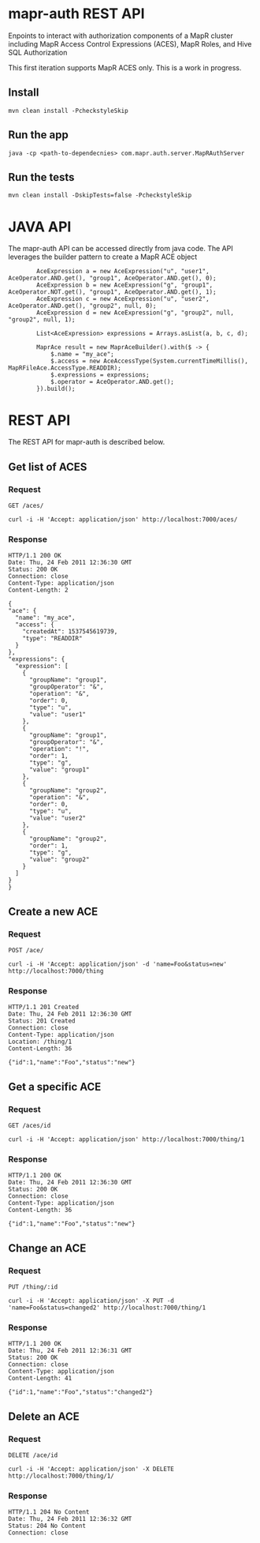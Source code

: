 # mapr-auth REST API

Enpoints to interact with authorization components of a MapR cluster including MapR Access Control Expressions (ACES), MapR Roles, and Hive SQL Authorization

This first iteration supports MapR ACES only. This is a work in progress.


## Install

    mvn clean install -PcheckstyleSkip

## Run the app

    java -cp <path-to-dependecnies> com.mapr.auth.server.MapRAuthServer

## Run the tests

    mvn clean install -DskipTests=false -PcheckstyleSkip
    
# JAVA API
The mapr-auth API can be accessed directly from java code. The API leverages the builder pattern to create a MapR ACE object

```
		AceExpression a = new AceExpression("u", "user1", AceOperator.AND.get(), "group1", AceOperator.AND.get(), 0);
		AceExpression b = new AceExpression("g", "group1", AceOperator.NOT.get(), "group1", AceOperator.AND.get(), 1);
		AceExpression c = new AceExpression("u", "user2", AceOperator.AND.get(), "group2", null, 0);
		AceExpression d = new AceExpression("g", "group2", null, "group2", null, 1);

		List<AceExpression> expressions = Arrays.asList(a, b, c, d);

		MaprAce result = new MaprAceBuilder().with($ -> {
			$.name = "my_ace";
			$.access = new AceAccessType(System.currentTimeMillis(), MapRFileAce.AccessType.READDIR);
			$.expressions = expressions;
			$.operator = AceOperator.AND.get();
		}).build();
```

# REST API

The REST API for mapr-auth is described below.

## Get list of ACES

### Request

`GET /aces/`

    curl -i -H 'Accept: application/json' http://localhost:7000/aces/

### Response

    HTTP/1.1 200 OK
    Date: Thu, 24 Feb 2011 12:36:30 GMT
    Status: 200 OK
    Connection: close
    Content-Type: application/json
    Content-Length: 2

  ```
 {
  "ace": {
    "name": "my_ace",
    "access": {
      "createdAt": 1537545619739,
      "type": "READDIR"
    }
  },
  "expressions": {
    "expression": [
      {
        "groupName": "group1",
        "groupOperator": "&",
        "operation": "&",
        "order": 0,
        "type": "u",
        "value": "user1"
      },
      {
        "groupName": "group1",
        "groupOperator": "&",
        "operation": "!",
        "order": 1,
        "type": "g",
        "value": "group1"
      },
      {
        "groupName": "group2",
        "operation": "&",
        "order": 0,
        "type": "u",
        "value": "user2"
      },
      {
        "groupName": "group2",
        "order": 1,
        "type": "g",
        "value": "group2"
      }
    ]
  }
} 
```

## Create a new ACE

### Request

`POST /ace/`

    curl -i -H 'Accept: application/json' -d 'name=Foo&status=new' http://localhost:7000/thing

### Response

    HTTP/1.1 201 Created
    Date: Thu, 24 Feb 2011 12:36:30 GMT
    Status: 201 Created
    Connection: close
    Content-Type: application/json
    Location: /thing/1
    Content-Length: 36

    {"id":1,"name":"Foo","status":"new"}

## Get a specific ACE

### Request

`GET /aces/id`

    curl -i -H 'Accept: application/json' http://localhost:7000/thing/1

### Response

    HTTP/1.1 200 OK
    Date: Thu, 24 Feb 2011 12:36:30 GMT
    Status: 200 OK
    Connection: close
    Content-Type: application/json
    Content-Length: 36

    {"id":1,"name":"Foo","status":"new"}

## Change an ACE

### Request

`PUT /thing/:id`

    curl -i -H 'Accept: application/json' -X PUT -d 'name=Foo&status=changed2' http://localhost:7000/thing/1

### Response

    HTTP/1.1 200 OK
    Date: Thu, 24 Feb 2011 12:36:31 GMT
    Status: 200 OK
    Connection: close
    Content-Type: application/json
    Content-Length: 41

    {"id":1,"name":"Foo","status":"changed2"}



## Delete an ACE

### Request

`DELETE /ace/id`

    curl -i -H 'Accept: application/json' -X DELETE http://localhost:7000/thing/1/

### Response

    HTTP/1.1 204 No Content
    Date: Thu, 24 Feb 2011 12:36:32 GMT
    Status: 204 No Content
    Connection: close
